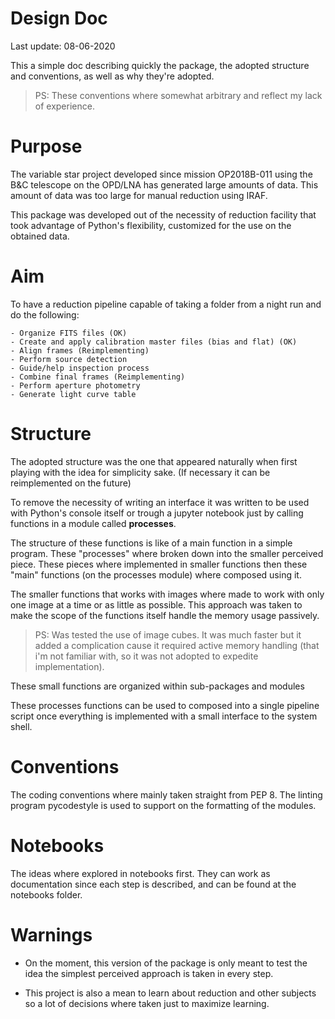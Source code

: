 # Design Doc

Last update: 08-06-2020

This a simple doc describing quickly the package, the adopted structure and
conventions, as well as why they're adopted. 

> PS: These conventions where somewhat arbitrary
	  and reflect my lack of experience.

# Purpose

The variable star project developed since mission OP2018B-011 using the
B&C telescope on the OPD/LNA has generated large amounts of data. This
amount of data was too large for manual reduction using IRAF.

This package was developed out of the necessity of reduction facility
that took advantage of Python's flexibility, customized for the use on the
obtained data.

# Aim

To have a reduction pipeline capable of taking a folder from a night run
and do the following:
	
	- Organize FITS files (OK)
	- Create and apply calibration master files (bias and flat) (OK)
	- Align frames (Reimplementing)
	- Perform source detection
	- Guide/help inspection process
	- Combine final frames (Reimplementing)
	- Perform aperture photometry
	- Generate light curve table
	
# Structure

The adopted structure was the one that appeared naturally when first 
playing with the idea for simplicity sake. 
(If necessary it can be reimplemented on the future)

To remove the necessity of writing an interface it was written to be used
with Python's console itself or trough a jupyter notebook just by calling
functions in a module called **processes**.

The structure of these functions is like of a main function in a simple
program. These "processes" where broken down into the smaller perceived
piece.  These pieces where implemented in smaller functions then these
"main" functions (on the processes module) where composed using it.

The smaller functions that works with images where made to work with only
one image at a time or as little as possible. This approach was taken to
make the scope of the functions itself handle the memory usage passively.

> PS: Was tested the use of image cubes. It was much faster but it added
a complication cause it required active memory handling (that i'm not
familiar with, so it was not adopted to expedite implementation).

These small functions are organized within sub-packages and modules

These processes functions can be used to composed into a single pipeline
script once everything is implemented with a small interface to the system
shell.

# Conventions

The coding conventions where mainly taken straight from PEP 8. The linting 
program pycodestyle is used to support on the formatting of the modules.

# Notebooks

The ideas where explored in notebooks first. They can work as documentation
since each step is described, and can be found at the notebooks folder.

# Warnings

- On the moment, this version of the package is only meant to test the idea the
  simplest perceived approach is taken in every step.

- This project is also a mean to learn about reduction and other subjects
  so a lot of decisions where taken just to maximize learning.
